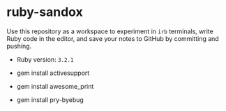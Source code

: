 # ruby-sandox

Use this repository as a workspace to experiment in `irb` terminals, write Ruby code in the editor, and save your notes to GitHub by committing and pushing.

- Ruby version: `3.2.1`

- gem install activesupport
- gem install awesome_print
- gem install pry-byebug
